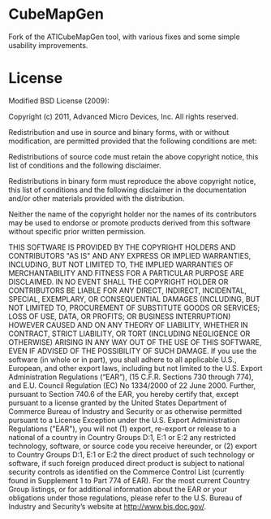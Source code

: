 CubeMapGen
==========

Fork of the ATICubeMapGen tool, with various fixes and some simple usability improvements.

License
=======

Modified BSD License (2009):

Copyright (c) 2011, Advanced Micro Devices, Inc.
All rights reserved.

Redistribution and use in source and binary forms, with or without modification, are permitted provided that the following conditions are met:

Redistributions of source code must retain the above copyright notice, this list of conditions and the following disclaimer. 

Redistributions in binary form must reproduce the above copyright notice, this list of conditions and the following disclaimer in the documentation and/or other materials provided with the distribution. 

Neither the name of the copyright holder nor the names of its contributors may be used to endorse or promote products derived from this software without specific prior written permission. 

THIS SOFTWARE IS PROVIDED BY THE COPYRIGHT HOLDERS AND CONTRIBUTORS "AS IS" AND ANY EXPRESS OR IMPLIED WARRANTIES, INCLUDING, BUT NOT LIMITED TO, THE IMPLIED WARRANTIES OF MERCHANTABILITY AND FITNESS FOR A PARTICULAR PURPOSE ARE DISCLAIMED. IN NO EVENT SHALL THE COPYRIGHT HOLDER OR CONTRIBUTORS BE LIABLE FOR ANY DIRECT, INDIRECT, INCIDENTAL, SPECIAL, EXEMPLARY, OR CONSEQUENTIAL DAMAGES (INCLUDING, BUT NOT LIMITED TO, PROCUREMENT OF SUBSTITUTE GOODS OR SERVICES; LOSS OF USE, DATA, OR PROFITS; OR BUSINESS INTERRUPTION) HOWEVER CAUSED AND ON ANY THEORY OF LIABILITY, WHETHER IN CONTRACT, STRICT LIABILITY, OR TORT (INCLUDING NEGLIGENCE OR OTHERWISE) ARISING IN ANY WAY OUT OF THE USE OF THIS SOFTWARE, EVEN IF ADVISED OF THE POSSIBILITY OF SUCH DAMAGE.
If you use the software (in whole or in part), you shall adhere to all applicable U.S., European, and other export laws, including but not limited to the U.S. Export Administration Regulations (“EAR”), (15 C.F.R. Sections 730 through 774), and E.U. Council Regulation (EC) No 1334/2000 of 22 June 2000.  Further, pursuant to Section 740.6 of the EAR, you hereby certify that, except pursuant to a license granted by the United States Department of Commerce Bureau of Industry and Security or as otherwise permitted pursuant to a License Exception under the U.S. Export Administration Regulations ("EAR"), you will not (1) export, re-export or release to a national of a country in Country Groups D:1, E:1 or E:2 any restricted technology, software, or source code you receive hereunder, or (2) export to Country Groups D:1, E:1 or E:2 the direct product of such technology or software, if such foreign produced direct product is subject to national security controls as identified on the Commerce Control List (currently found in Supplement 1 to Part 774 of EAR).  For the most current Country Group listings, or for additional information about the EAR or your obligations under those regulations, please refer to the U.S. Bureau of Industry and Security’s website at http://www.bis.doc.gov/. 

